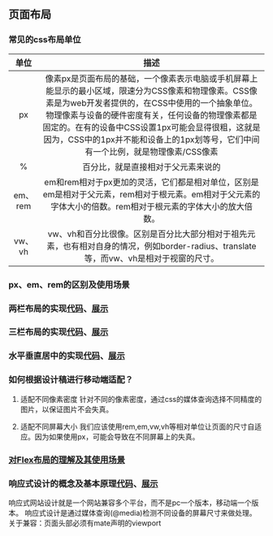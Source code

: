 ## 页面布局

### 常见的css布局单位

|单位|描述|
|:----:|:----:|
|px|像素px是页面布局的基础，一个像素表示电脑或手机屏幕上能显示的最小区域，限速分为CSS像素和物理像素。CSS像素是为web开发者提供的，在CSS中使用的一个抽象单位。物理像素与设备的硬件密度有关，任何设备的物理像素都是固定的。在有的设备中CSS设置1px可能会显得很粗，这就是因为，CSS中的1px并不能和设备上的1px划等号，它们中间有一个比例，就是物理像素/CSS像素|
|%|百分比，就是直接相对于父元素来说的|
|em、rem|em和rem相对于px更加的灵活，它们都是相对单位，区别是em是相对于父元素，rem相对于根元素。em相对于父元素的字体大小的倍数。rem相对于根元素的字体大小的放大倍数。|
|vw、vh|vw、vh和百分比很像。区别是百分比大部分相对于祖先元素，也有相对自身的情况，例如border-radius、translate等，而vw、vh是相对于视窗的尺寸。|

### px、em、rem的区别及使用场景

### 两栏布局的实现[代码](../../Test/interview/CSS/%E4%B8%A4%E6%A0%8F%E5%B8%83%E5%B1%80.html)、[展示](https://gulinga.github.io/1514-blog/Test/interview/CSS/%E4%B8%A4%E6%A0%8F%E5%B8%83%E5%B1%80.html)

### 三栏布局的实现[代码](../../Test/interview/CSS/%E4%B8%89%E6%A0%8F%E5%B8%83%E5%B1%80.html)、[展示](https://gulinga.github.io/1514-blog/Test/interview/CSS/%E4%B8%89%E6%A0%8F%E5%B8%83%E5%B1%80.html)

### 水平垂直居中的实现[代码](../../Test/interview/CSS/%E6%B0%B4%E5%B9%B3%E5%9E%82%E7%9B%B4%E5%B1%85%E4%B8%AD.html)、[展示](https://gulinga.github.io/1514-blog/Test/interview/CSS/%E6%B0%B4%E5%B9%B3%E5%9E%82%E7%9B%B4%E5%B1%85%E4%B8%AD.html)

### 如何根据设计稿进行移动端适配？
1. 适配不同像素密度
针对不同的像素密度，通过css的媒体查询选择不同精度的图片，以保证图片不会失真。

2. 适配不同屏幕大小
我们应该使用rem,em,vw,vh等相对单位让页面的尺寸自适应。因为如果使用px，可能会导致在不同屏幕上的失真。

### [对Flex布局的理解及其使用场景](../../technology/flex%E5%B8%83%E5%B1%80.md)

###  响应式设计的概念及基本原理[代码](../../Test/interview/CSS/%E5%AA%92%E4%BD%93%E6%9F%A5%E8%AF%A2.html)、[展示](https://gulinga.github.io/1514-blog/Test/interview/CSS/%E5%AA%92%E4%BD%93%E6%9F%A5%E8%AF%A2.html)
响应式网站设计就是一个网站兼容多个平台，而不是pc一个版本，移动端一个版本。
响应式设计是通过媒体查询(@media)检测不同设备的屏幕尺寸来做处理。
关于兼容：页面头部必须有mate声明的viewport